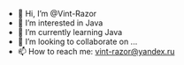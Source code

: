 - 👋 Hi, I’m @Vint-Razor
- 👀 I’m interested in Java
- 🌱 I’m currently learning  Java
- 💞️ I’m looking to collaborate on ...
- 📫 How to reach me: vint-razor@yandex.ru

<!---
Vint-Razor/Vint-Razor is a ✨ special ✨ repository because its `README.md` (this file) appears on your GitHub profile.
You can click the Preview link to take a look at your changes.
--->

